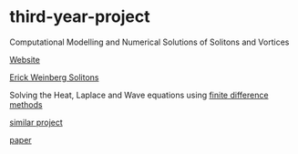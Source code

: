 # third-year-project
Computational Modelling and Numerical Solutions of Solitons and Vortices

[Website](https://nms.kcl.ac.uk/eugene.lim/teach/3rdyearproject2018/3rdyear2018.html)

[Erick Weinberg Solitons](https://nms.kcl.ac.uk/eugene.lim/teach/3rdyearproject2018/ErickWeinbergSolitons.pdf)

Solving the Heat, Laplace and Wave equations using [finite difference methods](https://www.math.ubc.ca/~peirce/M257_316_2012_Lecture_8.pdf)

[similar project](https://www.reading.ac.uk/web/files/maths/NA_Report_5-02.pdf)

[paper](https://arxiv.org/abs/1308.0605)

